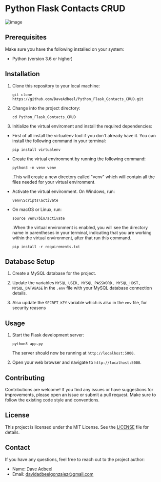 
# Python Flask Contacts CRUD

![image](https://github.com/DaveAdbeel/Python_Flask_Contacts_CRUD/assets/91069463/f6d0e01d-a13b-4b5f-9e9c-a40656200ed9)


## Prerequisites

Make sure you have the following installed on your system:

- Python (version 3.6 or higher)

## Installation

1. Clone this repository to your local machine:

   ```shell
   git clone https://github.com/DaveAdbeel/Python_Flask_Contacts_CRUD.git
   ```

2. Change into the project directory:

   ```shell
   cd Python_Flask_Contacts_CRUD
   ```

3. Initialize the virtual enviroment and install the required dependencies:

- First of all install the virtualenv tool if you don't already have it. You can install the following command in your terminal:

   ```
   pip install virtualenv
   ```

- Create the virtual environment by running the following command:

   ```
   python3 -m venv venv
   ```

  .This will create a new directory called "venv" which will contain all the files needed for your virtual environment.

- Activate the virtual environment. On Windows, run:

   ```
   venv\Scripts\activate
   ```

- On macOS or Linux, run:

   ```
   source venv/bin/activate
   ```

   .When the virtual environment is enabled, you will see the directory name in parentheses in your terminal, 
   indicating that you are working within the virtual environment, after that run this command.
   
   ```shell
   pip install -r requirements.txt
   ```

## Database Setup

1. Create a MySQL database for the project.

2. Update the variables `MYSQL_USER, MYSQL_PASSWORD, MYSQL_HOST, MYSQL_DATABASE` in the `.env` file with your MySQL database connection details.

3. Also update the `SECRET_KEY` variable which is also in the `env` file, for security reasons


## Usage

1. Start the Flask development server:

   ```shell
   python3 app.py
   ```

   The server should now be running at `http://localhost:5000`.

2. Open your web browser and navigate to `http://localhost:5000`.


## Contributing

Contributions are welcome! If you find any issues or have suggestions for improvements, please open an 
issue or submit a pull request. Make sure to follow the existing code style and conventions.

## License

This project is licensed under the MIT License. See the [LICENSE](LICENSE) file for details.

## Contact

If you have any questions, feel free to reach out to the project author:

- Name: [Dave Adbeel](https://github.com/DaveAdbeel)
- Email: [davidadbeelgonzalez@gmail.com](mailto:davidadbeelgonzalez@gmail.com)

